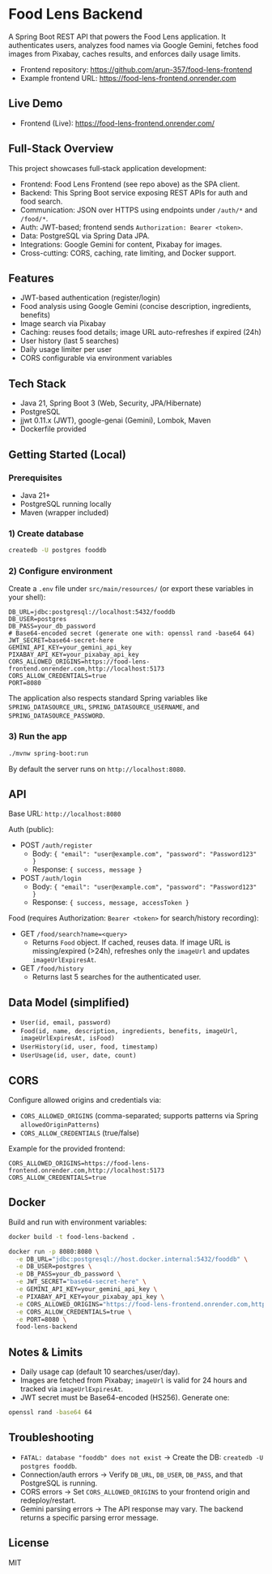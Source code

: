 # Food Lens Backend

A Spring Boot REST API that powers the Food Lens application. It authenticates users, analyzes food names via Google Gemini, fetches food images from Pixabay, caches results, and enforces daily usage limits.

- Frontend repository: https://github.com/arun-357/food-lens-frontend
- Example frontend URL: https://food-lens-frontend.onrender.com

## Live Demo
- Frontend (Live): https://food-lens-frontend.onrender.com/

## Full-Stack Overview
This project showcases full‑stack application development:
- Frontend: Food Lens Frontend (see repo above) as the SPA client.
- Backend: This Spring Boot service exposing REST APIs for auth and food search.
- Communication: JSON over HTTPS using endpoints under `/auth/*` and `/food/*`.
- Auth: JWT-based; frontend sends `Authorization: Bearer <token>`.
- Data: PostgreSQL via Spring Data JPA.
- Integrations: Google Gemini for content, Pixabay for images.
- Cross-cutting: CORS, caching, rate limiting, and Docker support.

## Features
- JWT-based authentication (register/login)
- Food analysis using Google Gemini (concise description, ingredients, benefits)
- Image search via Pixabay
- Caching: reuses food details; image URL auto-refreshes if expired (24h)
- User history (last 5 searches)
- Daily usage limiter per user
- CORS configurable via environment variables

## Tech Stack
- Java 21, Spring Boot 3 (Web, Security, JPA/Hibernate)
- PostgreSQL
- jjwt 0.11.x (JWT), google-genai (Gemini), Lombok, Maven
- Dockerfile provided

## Getting Started (Local)
### Prerequisites
- Java 21+
- PostgreSQL running locally
- Maven (wrapper included)

### 1) Create database
```bash
createdb -U postgres fooddb
```

### 2) Configure environment
Create a `.env` file under `src/main/resources/` (or export these variables in your shell):
```properties
DB_URL=jdbc:postgresql://localhost:5432/fooddb
DB_USER=postgres
DB_PASS=your_db_password
# Base64-encoded secret (generate one with: openssl rand -base64 64)
JWT_SECRET=base64-secret-here
GEMINI_API_KEY=your_gemini_api_key
PIXABAY_API_KEY=your_pixabay_api_key
CORS_ALLOWED_ORIGINS=https://food-lens-frontend.onrender.com,http://localhost:5173
CORS_ALLOW_CREDENTIALS=true
PORT=8080
```
The application also respects standard Spring variables like `SPRING_DATASOURCE_URL`, `SPRING_DATASOURCE_USERNAME`, and `SPRING_DATASOURCE_PASSWORD`.

### 3) Run the app
```bash
./mvnw spring-boot:run
```
By default the server runs on `http://localhost:8080`.

## API
Base URL: `http://localhost:8080`

Auth (public):
- POST `/auth/register`
  - Body: `{ "email": "user@example.com", "password": "Password123" }`
  - Response: `{ success, message }`
- POST `/auth/login`
  - Body: `{ "email": "user@example.com", "password": "Password123" }`
  - Response: `{ success, message, accessToken }`

Food (requires Authorization: `Bearer <token>` for search/history recording):
- GET `/food/search?name=<query>`
  - Returns `Food` object. If cached, reuses data. If image URL is missing/expired (>24h), refreshes only the `imageUrl` and updates `imageUrlExpiresAt`.
- GET `/food/history`
  - Returns last 5 searches for the authenticated user.

## Data Model (simplified)
- `User(id, email, password)`
- `Food(id, name, description, ingredients, benefits, imageUrl, imageUrlExpiresAt, isFood)`
- `UserHistory(id, user, food, timestamp)`
- `UserUsage(id, user, date, count)`

## CORS
Configure allowed origins and credentials via:
- `CORS_ALLOWED_ORIGINS` (comma-separated; supports patterns via Spring `allowedOriginPatterns`)
- `CORS_ALLOW_CREDENTIALS` (true/false)

Example for the provided frontend:
```
CORS_ALLOWED_ORIGINS=https://food-lens-frontend.onrender.com,http://localhost:5173
CORS_ALLOW_CREDENTIALS=true
```

## Docker
Build and run with environment variables:
```bash
docker build -t food-lens-backend .

docker run -p 8080:8080 \
  -e DB_URL="jdbc:postgresql://host.docker.internal:5432/fooddb" \
  -e DB_USER=postgres \
  -e DB_PASS=your_db_password \
  -e JWT_SECRET="base64-secret-here" \
  -e GEMINI_API_KEY=your_gemini_api_key \
  -e PIXABAY_API_KEY=your_pixabay_api_key \
  -e CORS_ALLOWED_ORIGINS="https://food-lens-frontend.onrender.com,http://localhost:5173" \
  -e CORS_ALLOW_CREDENTIALS=true \
  -e PORT=8080 \
  food-lens-backend
```

## Notes & Limits
- Daily usage cap (default 10 searches/user/day).
- Images are fetched from Pixabay; `imageUrl` is valid for 24 hours and tracked via `imageUrlExpiresAt`.
- JWT secret must be Base64-encoded (HS256). Generate one:
```bash
openssl rand -base64 64
```

## Troubleshooting
- `FATAL: database "fooddb" does not exist` → Create the DB: `createdb -U postgres fooddb`.
- Connection/auth errors → Verify `DB_URL`, `DB_USER`, `DB_PASS`, and that PostgreSQL is running.
- CORS errors → Set `CORS_ALLOWED_ORIGINS` to your frontend origin and redeploy/restart.
- Gemini parsing errors → The API response may vary. The backend returns a specific parsing error message.

## License
MIT
